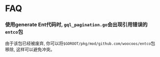 # FAQ

### 使用generate Ent代码时, `gql_pagination.go`会出现引用错误的`entco`包

由于该包已经被废弃, 你可以将`$GOROOT/pkg/mod/github.com/woocoos/entco`包移除, 这样可以避免冲突。